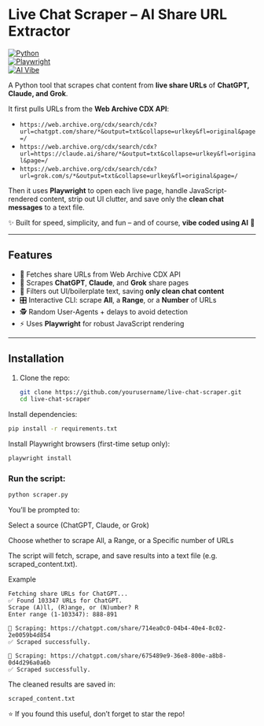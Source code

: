 # Live Chat Scraper – AI Share URL Extractor  

[![Python](https://img.shields.io/badge/Python-3.9%2B-blue)](https://www.python.org/)  
[![Playwright](https://img.shields.io/badge/Playwright-Automation-green)](https://playwright.dev/)  
[![AI Vibe](https://img.shields.io/badge/Vibe%20Coded-AI-purple)](#)  

A Python tool that scrapes chat content from **live share URLs** of **ChatGPT, Claude, and Grok**.  

It first pulls URLs from the **Web Archive CDX API**:  

- `https://web.archive.org/cdx/search/cdx?url=chatgpt.com/share/*&output=txt&collapse=urlkey&fl=original&page=/`  
- `https://web.archive.org/cdx/search/cdx?url=https://claude.ai/share/*&output=txt&collapse=urlkey&fl=original&page=/`  
- `https://web.archive.org/cdx/search/cdx?url=grok.com/s/*&output=txt&collapse=urlkey&fl=original&page=/`  

Then it uses **Playwright** to open each live page, handle JavaScript-rendered content, strip out UI clutter, and save only the **clean chat messages** to a text file.  

✨ Built for speed, simplicity, and fun – and of course, **vibe coded using AI** 🤖  

---

## Features  
- 🔎 Fetches share URLs from Web Archive CDX API  
- 📂 Scrapes **ChatGPT**, **Claude**, and **Grok** share pages  
- 🧹 Filters out UI/boilerplate text, saving **only clean chat content**  
- 🎛️ Interactive CLI: scrape **All**, a **Range**, or a **Number** of URLs  
- 🕵️ Random User-Agents + delays to avoid detection  
- ⚡ Uses **Playwright** for robust JavaScript rendering  

---

## Installation  

1. Clone the repo:  
   ```bash
   git clone https://github.com/yourusername/live-chat-scraper.git
   cd live-chat-scraper
   ```
Install dependencies:

   ```bash
  pip install -r requirements.txt
  ```
  Install Playwright browsers (first-time setup only):
  ```bash
  playwright install
  ```
### Run the script:

  ```bash
  python scraper.py
  ```
You’ll be prompted to:

Select a source (ChatGPT, Claude, or Grok)

Choose whether to scrape All, a Range, or a Specific number of URLs

The script will fetch, scrape, and save results into a text file (e.g. scraped_content.txt).

Example
  ```
  Fetching share URLs for ChatGPT...
  ✅ Found 103347 URLs for ChatGPT.
  Scrape (A)ll, (R)ange, or (N)umber? R
  Enter range (1-103347): 888-891

  🔹 Scraping: https://chatgpt.com/share/714ea0c0-04b4-40e4-8c02-2e0059b4d854
  ✅ Scraped successfully.
  
  🔹 Scraping: https://chatgpt.com/share/675489e9-36e8-800e-a8b8-0d4d296a0a6b
  ✅ Scraped successfully.
  ```
The cleaned results are saved in:
  ```
  scraped_content.txt
  ```

⭐ If you found this useful, don’t forget to star the repo!
